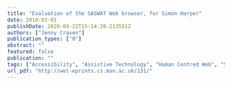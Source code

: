 ```yaml
---
title: "Evaluation of the SASWAT Web browser, for Simon Harper"
date: 2010-03-01
publishDate: 2020-04-22T15:14:20.213551Z
authors: ["Jenny Craven"]
publication_types: ["0"]
abstract: ""
featured: false
publication: ""
tags: ["Accessibility", "Assistive Technology", "Human Centred Web", "SASWAT", "Visual Disability", "Web 2.0", "Web Accessibility"]
url_pdf: "http://wel-eprints.cs.man.ac.uk/131/"
---
```


